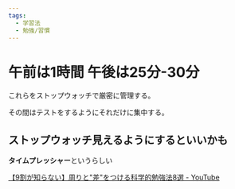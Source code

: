```yaml
---
tags:
  - 学習法
  - 勉強/習慣
---
```

# 午前は1時間 午後は25分-30分

これらをストップウォッチで厳密に管理する。

その間はテストをするようにそれだけに集中する。

## ストップウォッチ見えるようにするといいかも

**タイムプレッシャー**というらしい

[【9割が知らない】周りと"差"をつける科学的勉強法8選 - YouTube](https://www.youtube.com/watch?v=tWi6HE4DubY)